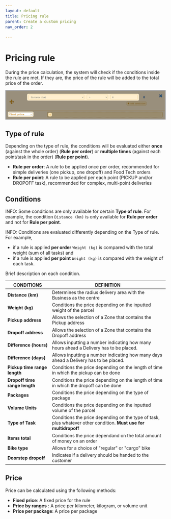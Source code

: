 ```yaml
---
layout: default
title: Pricing rule
parent: Create a custom pricing
nav_order: 2

---
```


# Pricing rule

During the price calculation, the system will check if the conditions inside the rule are met. If they are, the price of the rule will be added to the total price of the order.

<span class="zoomable">![image1](/assets/images/pricingPricingRule.png)</span>

## Type of rule

Depending on the type of rule, the conditions will be evaluated either **once** (against the whole order) (**Rule per order**) or **multiple times** (against each point/task in the order) (**Rule per point**).

- **Rule per order**: A rule to be applied once per order, recommended for simple deliveries (one pickup, one dropoff) and Food Tech orders
- **Rule per point**: A rule to be applied per each point (PICKUP and/or DROPOFF task), recommended for complex, multi-point deliveries

## Conditions

<span class="badge badge-info">INFO:</span> Some conditions are only available for certain **Type of rule**. For example, the condition `Distance (km)` is only available for **Rule per order** and not for **Rule per point**.

<span class="badge badge-info">INFO:</span> Conditions are evaluated differently depending on the Type of rule. For example,

- if a rule is applied **per order** `Weight (kg)` is compared with the total weight (sum of all tasks) and
- if a rule is applied **per point** `Weight (kg)` is compared with the weight of each task.

Brief description on each condition.

| CONDITIONS                   | DEFINITION                                                                                                       |
| ----------------------       |------------------------------------------------------------------------------------------------------------------|
| **Distance (km)**            | Determines the radius delivery area with the Business as the centre                                              |
| **Weight (kg)**              | Conditions the price depending on the inputted weight of the parcel                                              |
| **Pickup address**           | Allows the selection of a Zone that contains the Pickup address                                                  |
| **Dropoff address**          | Allows the selection of a Zone that contains the Dropoff address                                                 |
| **Difference (hours)**       | Allows inputting a number indicating how many hours ahead a Delivery has to be placed.                           |
| **Difference (days)**        | Allows inputting a number indicating how many days ahead a Delivery has to be placed.                            |
| **Pickup time range length** | Conditions the price depending on the length of time in which the pickup can be done                             |
| **Dropoff time range length**| Conditions the price depending on the length of time in which the dropoff can be done                            |
| **Packages**                 | Conditions the price depending on the type of package                                                            |
| **Volume Units**             | Conditions the price depending on the inputted volume of the parcel                                              |
| **Type of Task**             | Conditions the price depending on the type of task, plus whatever other condition. **Must use for multidropoff** |
| **Items total**              | Conditions the price dependand on the total amount of money on an order                                          |
| **Bike type**                | Allows for a choice of "regular" or "cargo" bike                                                                 |
| **Doorstep dropoff**         | Indicates if a delivery should be handed to the customer                                                         |

## Price

Price can be calculated using the following methods:

- **Fixed price**: A fixed price for the rule
- **Price by ranges** : A price per kilometer, kilogram, or volume unit
- **Price per package**: A price per package
